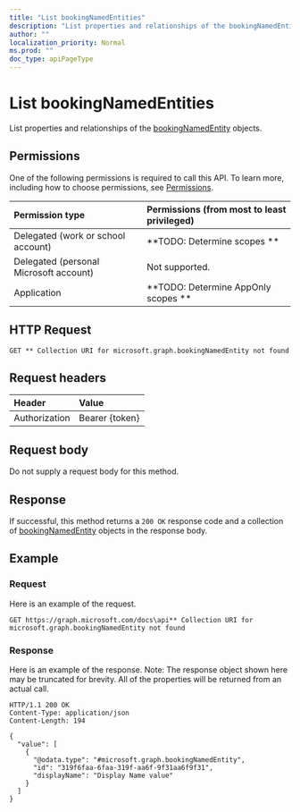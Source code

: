 ```yaml
---
title: "List bookingNamedEntities"
description: "List properties and relationships of the bookingNamedEntity objects."
author: ""
localization_priority: Normal
ms.prod: ""
doc_type: apiPageType
---
```


# List bookingNamedEntities

List properties and relationships of the [bookingNamedEntity](../resources/bookingnamedentity.md) objects.

## Permissions
One of the following permissions is required to call this API. To learn more, including how to choose permissions, see [Permissions](/concepts/permissions-reference.md).

|Permission type|Permissions (from most to least privileged)|
|:---|:---|
|Delegated (work or school account)|**TODO: Determine scopes **|
|Delegated (personal Microsoft account)|Not supported.|
|Application|**TODO: Determine AppOnly scopes **|

## HTTP Request
<!-- {
  "blockType": "ignored"
}
-->
``` http
GET ** Collection URI for microsoft.graph.bookingNamedEntity not found
```

## Request headers
|Header|Value|
|:---|:---|
|Authorization|Bearer {token}|

## Request body
Do not supply a request body for this method.

## Response
If successful, this method returns a `200 OK` response code and a collection of [bookingNamedEntity](../resources/bookingnamedentity.md) objects in the response body.

## Example

### Request
Here is an example of the request.
<!-- {
  "blockType": "request",
  "name": "get_bookingnamedentity"
}
-->
``` http
GET https://graph.microsoft.com/docs\api** Collection URI for microsoft.graph.bookingNamedEntity not found
```

### Response
Here is an example of the response. Note: The response object shown here may be truncated for brevity. All of the properties will be returned from an actual call.
<!-- {
  "blockType": "response",
  "truncated": true,
  "@odata.type": "collection(microsoft.graph.bookingnamedentity)"
}
-->
``` http
HTTP/1.1 200 OK
Content-Type: application/json
Content-Length: 194

{
  "value": [
    {
      "@odata.type": "#microsoft.graph.bookingNamedEntity",
      "id": "319f6faa-6faa-319f-aa6f-9f31aa6f9f31",
      "displayName": "Display Name value"
    }
  ]
}
```


